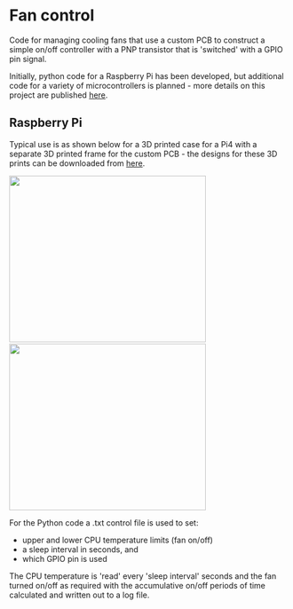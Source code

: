 # Fan control
 Code for managing cooling fans that use a custom PCB to construct a simple on/off controller with a PNP transistor that is 'switched' with a GPIO pin signal.

 Initially, python code for a Raspberry Pi has been developed, but additional code for a variety of microcontrollers is planned - more details on this project are published <a href="https://onlinedevices.co.uk/Raspberry+Pi+cooling+fan+control+project" target="_blank" >here</a>.

## Raspberry Pi
Typical use is as shown below for a 3D printed case for a Pi4 with a separate 3D printed frame for the custom PCB - the designs for these 3D prints can be downloaded from <a href="https://www.prusaprinters.org/prints/71045-fan-cooled-raspberry-pi-4-case" target="_blank">here</a>.

<img src="https://onlinedevices.co.uk/display1679" width="354" height="300"> &nbsp; &nbsp; <img src="https://onlinedevices.co.uk/display1844" width="354" height="300">


 For the Python code a .txt control file is used to set:
- upper and lower CPU temperature limits (fan on/off) 
- a sleep interval in seconds, and
- which GPIO pin is used

 The CPU temperature is 'read' every 'sleep interval' seconds and the fan turned on/off as 
 required with the accumulative on/off periods of time calculated and written out to a log file.
